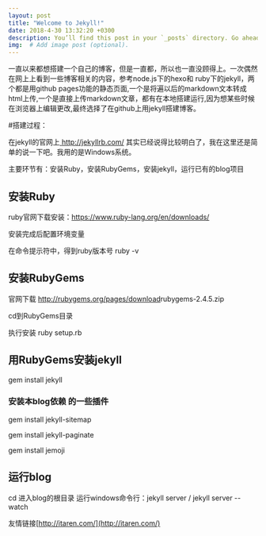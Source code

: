 ```yaml
---
layout: post
title: "Welcome to Jekyll!"
date: 2018-4-30 13:32:20 +0300
description: You’ll find this post in your `_posts` directory. Go ahead and edit it and re-build the site to see your changes. # Add post description (optional)
img:  # Add image post (optional).
---
```

一直以来都想搭建一个自己的博客，但是一直都，所以也一直没顾得上。一次偶然在网上上看到一些博客相关的内容，参考node.js下的hexo和 ruby下的jekyll，两个都是用github pages功能的静态页面,一个是将遍以后的markdown文本转成html上传,一个是直接上传markdown文章，都有在本地搭建运行,因为想某些时候在浏览器上编辑更改,最终选择了在github上用jekyll搭建博客。

#搭建过程：

在jekyll的官网上[ <http://jekyllrb.com/>](http://jekyllrb.com/) 其实已经说得比较明白了，我在这里还是简单的说一下吧。我用的是Windows系统。  

主要环节有：安装Ruby，安装RubyGems，安装jekyll，运行已有的blog项目

## 安装Ruby

ruby官网下载安装：[<https://www.ruby-lang.org/en/downloads/>](<https://www.ruby-lang.org/en/downloads/>)

安装完成后配置环境变量

在命令提示符中，得到ruby版本号 ruby -v



## 安装RubyGems

官网下载 [<http://rubygems.org/pages/download>](http://rubygems.org/pages/download)rubygems-2.4.5.zip

cd到RubyGems目录

执行安装 ruby setup.rb



## 用RubyGems安装jekyll

gem install jekyll



### 安装本blog依赖 的一些插件

gem install jekyll-sitemap

gem install jekyll-paginate

gem install jemoji

## 运行blog

cd 进入blog的根目录 运行windows命令行：jekyll server / jekyll server --watch

友情链接[http://itaren.com/](http://itaren.com/)